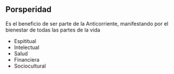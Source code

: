 ## Porsperidad

Es el beneficio de ser parte de la Anticorriente, manifestando por el bienestar de todas las partes de la vida

- Espititual
- Intelectual
- Salud
- Financiera
- Sociocultural
